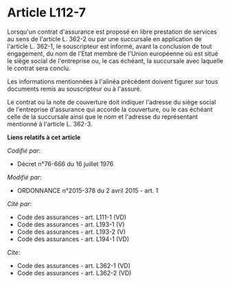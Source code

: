 # Article L112-7

Lorsqu'un contrat d'assurance est proposé en libre prestation de services au sens de l'article L. 362-2 ou par une succursale
en application de l'article L. 362-1, le souscripteur est informé, avant la conclusion de tout engagement, du nom de l'Etat
membre de l'Union européenne où est situé le siège social de l'entreprise ou, le cas échéant, la succursale avec laquelle le
contrat sera conclu. 

Les informations mentionnées à l'alinéa précédent doivent figurer sur tous documents remis au souscripteur ou à l'assuré. 

Le contrat ou la note de couverture doit indiquer l'adresse du siège social de l'entreprise d'assurance qui accorde la
couverture, ou le cas échéant celle de la succursale ainsi que le nom et l'adresse du représentant mentionné à l'article L.
362-3.

**Liens relatifs à cet article**

_Codifié par_:

  - Décret n°76-666 du 16 juillet 1976

_Modifié par_:

  - ORDONNANCE n°2015-378 du 2 avril 2015 - art. 1

_Cité par_:

  - Code des assurances - art. L111-1 (VD)
  - Code des assurances - art. L193-1 (V)
  - Code des assurances - art. L193-2 (V)
  - Code des assurances - art. L194-1 (VD)

_Cite_:

  - Code des assurances - art. L362-1 (VD)
  - Code des assurances - art. L362-2 (VD)
